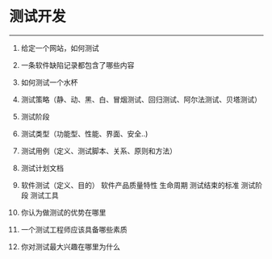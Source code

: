 # 测试开发
---
1. 给定一个网站，如何测试
2. 一条软件缺陷记录都包含了哪些内容
3. 如何测试一个水杯
4. 测试策略（静、动、黑、白、冒烟测试、回归测试、阿尔法测试、贝塔测试）
5. 测试阶段
6. 测试类型（功能型、性能、界面、安全..)
7. 测试用例（定义、测试脚本、关系、原则和方法）
8. 测试计划文档
9. 软件测试（定义、目的）
    软件产品质量特性
    生命周期
    测试结束的标准
    测试阶段
    测试工具

10. 你认为做测试的优势在哪里
11. 一个测试工程师应该具备哪些素质
12. 你对测试最大兴趣在哪里为什么
